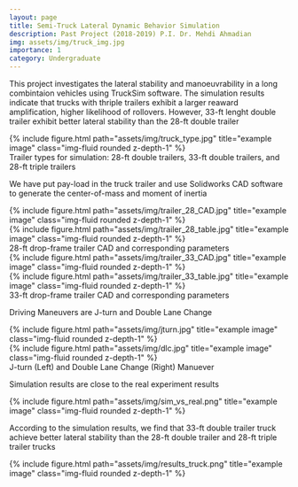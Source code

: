 ```yaml
---
layout: page
title: Semi-Truck Lateral Dynamic Behavior Simulation
description: Past Project (2018-2019) P.I. Dr. Mehdi Ahmadian
img: assets/img/truck_img.jpg
importance: 1
category: Undergraduate
---
```


This project investigates the lateral stability and manoeuvrability in a long combintaion vehicles using TruckSim software. The simulation results indicate that trucks with thriple trailers exhibit a larger reaward amplification, higher likelihood of rollovers. However, 33-ft lenght double trailer exhibit better lateral stability than the 28-ft double trailer

<div class="row justify-content-sm-center">
    <div class="col-sm-12 mt-3 mt-md-0">
        {% include figure.html path="assets/img/truck_type.jpg" title="example image" class="img-fluid rounded z-depth-1" %}
    </div>
</div>

<div class="caption">
    Trailer types for simulation: 28-ft double trailers, 33-ft double trailers, and 28-ft triple trailers
</div>

We have put pay-load in the truck trailer and use Solidworks CAD software to generate the center-of-mass and moment of inertia
<div class="row justify-content-sm-center">
    <div class="col-sm-15 mt-12 mt-md-0">
        {% include figure.html path="assets/img/trailer_28_CAD.jpg" title="example image" class="img-fluid rounded z-depth-1" %}
    </div>
</div>

<div class="row justify-content-sm-center">
    <div class="col-sm-15 mt-12 mt-md-0">
        {% include figure.html path="assets/img/trailer_28_table.jpg" title="example image" class="img-fluid rounded z-depth-1" %}
    </div>
</div>
<div class="caption">
    28-ft drop-frame trailer CAD and corresponding parameters
</div>


<div class="row justify-content-sm-center">
    <div class="col-sm-15 mt-12 mt-md-0">
        {% include figure.html path="assets/img/trailer_33_CAD.jpg" title="example image" class="img-fluid rounded z-depth-1" %}
    </div>
</div>
<div class="row justify-content-sm-center">
    <div class="col-sm-15 mt-12 mt-md-0">
        {% include figure.html path="assets/img/trailer_33_table.jpg" title="example image" class="img-fluid rounded z-depth-1" %}
    </div>
</div>
<div class="caption">
    33-ft drop-frame trailer CAD and corresponding parameters
</div>

Driving Maneuvers are J-turn and Double Lane Change
<div class="row justify-content-sm-center">
    <div class="col-sm mt-6 mt-md-0">
        {% include figure.html path="assets/img/jturn.jpg" title="example image" class="img-fluid rounded z-depth-1" %}
    </div>
    <div class="col-sm mt-6 mt-md-0">
        {% include figure.html path="assets/img/dlc.jpg" title="example image" class="img-fluid rounded z-depth-1" %}
    </div>
</div>
<div class="caption">
    J-turn (Left) and Double Lane Change (Right) Manuever
</div>

Simulation results are close to the real experiment results
<div class="row justify-content-sm-center">
    <div class="col-sm-15 mt-12 mt-md-0">
        {% include figure.html path="assets/img/sim_vs_real.png" title="example image" class="img-fluid rounded z-depth-1" %}
    </div>
</div>


According to the simulation results, we find that 33-ft double trailer truck achieve better lateral stability than the 28-ft double trailer and 28-ft triple trailer trucks
<div class="row justify-content-sm-center">
    <div class="col-sm-15 mt-12 mt-md-0">
        {% include figure.html path="assets/img/results_truck.png" title="example image" class="img-fluid rounded z-depth-1" %}
    </div>
</div>


